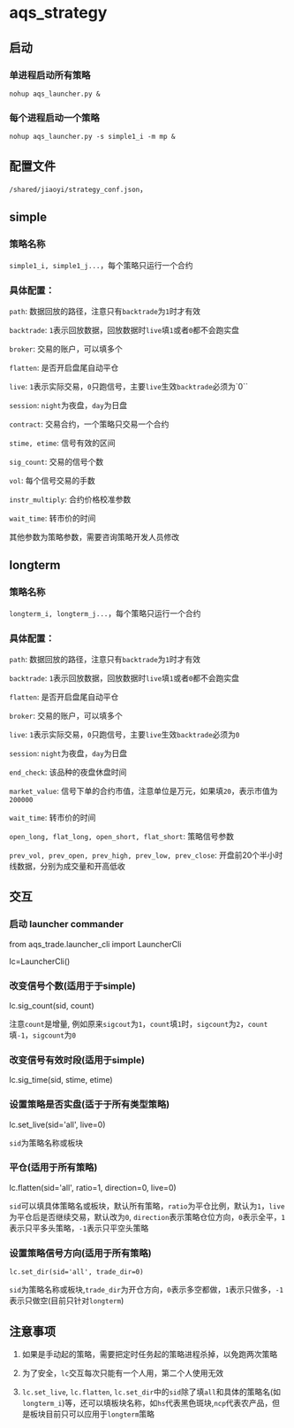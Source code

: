 # aqs_strategy

## 启动

### 单进程启动所有策略

`nohup aqs_launcher.py &`

### 每个进程启动一个策略

`nohup aqs_launcher.py -s simple1_i -m mp &`

## 配置文件

`/shared/jiaoyi/strategy_conf.json`，

## simple

### 策略名称

`simple1_i, simple1_j...`，每个策略只运行一个合约

### 具体配置：

`path`: 数据回放的路径，注意只有`backtrade`为`1`时才有效

`backtrade`: `1`表示回放数据，回放数据时`live`填`1`或者`0`都不会跑实盘

`broker`: 交易的账户，可以填多个

`flatten`: 是否开启盘尾自动平仓

`live`: `1`表示实际交易，`0`只跑信号，主要`live`生效`backtrade`必须为`0``

`session`: `night`为夜盘，`day`为日盘

`contract`: 交易合约，一个策略只交易一个合约

`stime, etime`: 信号有效的区间

`sig_count`: 交易的信号个数

`vol`: 每个信号交易的手数

`instr_multiply`: 合约价格校准参数

`wait_time`: 转市价的时间

其他参数为策略参数，需要咨询策略开发人员修改

## longterm

### 策略名称

`longterm_i, longterm_j...`，每个策略只运行一个合约

### 具体配置：

`path`: 数据回放的路径，注意只有`backtrade`为`1`时才有效

`backtrade`: `1`表示回放数据，回放数据时`live`填`1`或者`0`都不会跑实盘

`flatten`: 是否开启盘尾自动平仓

`broker`: 交易的账户，可以填多个

`live`: `1`表示实际交易，`0`只跑信号，主要`live`生效`backtrade`必须为`0`

`session`: `night`为夜盘，`day`为日盘

`end_check`: 该品种的夜盘休盘时间

`market_value`: 信号下单的合约市值，注意单位是万元，如果填`20`，表示市值为`200000`

`wait_time`: 转市价的时间

`open_long, flat_long, open_short, flat_short`: 策略信号参数

`prev_vol, prev_open, prev_high, prev_low, prev_close`: 开盘前20个半小时线数据，分别为成交量和开高低收

## 交互

### 启动 launcher commander

from aqs_trade.launcher_cli import LauncherCli

lc=LauncherCli()

### 改变信号个数(适用于于simple)

lc.sig_count(sid, count)
        
注意`count`是增量, 例如原来`sigcout`为`1`，`count`填`1`时，`sigcount`为`2`，`count`填`-1`，`sigcount`为`0`

### 改变信号有效时段(适用于simple)

lc.sig_time(sid, stime, etime)

### 设置策略是否实盘(适于于所有类型策略)

lc.set_live(sid='all', live=0)

`sid`为策略名称或板块

### 平仓(适用于所有策略)

lc.flatten(sid='all', ratio=1, direction=0, live=0)

`sid`可以填具体策略名或板块，默认所有策略，`ratio`为平仓比例，默认为`1`，`live`为平仓后是否继续交易，默认改为`0`, `direction`表示策略仓位方向，`0`表示全平，`1`表示只平多头策略，`-1`表示只平空头策略

### 设置策略信号方向(适用于所有策略)

`lc.set_dir(sid='all', trade_dir=0)`

`sid`为策略名称或板块,`trade_dir`为开仓方向，`0`表示多空都做，`1`表示只做多，`-1`表示只做空(目前只针对`longterm`)

## 注意事项

1. 如果是手动起的策略，需要把定时任务起的策略进程杀掉，以免跑两次策略
    
2. 为了安全，`lc`交互每次只能有一个人用，第二个人使用无效
    
3. `lc.set_live`, `lc.flatten`, `lc.set_dir`中的`sid`除了填`all`和具体的策略名(如`longterm_i`)等，还可以填板块名称，如`hs`代表黑色斑块,`ncp`代表农产品，但是板块目前只可以应用于`longterm`策略
